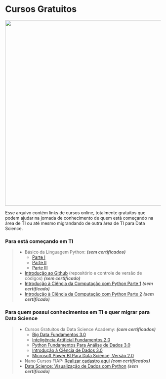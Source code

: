 # Cursos Gratuitos

<p><img src="https://clickpetroleoegas.com.br/wp-content/uploads/2021/04/Conheca-os-10-melhores-sites-para-fazer-cursos-online-gratuitos-e-EAD-a-distancia-com-certificados-gratuitos.png" width=600px align="center">
</p>

Esse arquivo contém links de cursos online, totalmente gratuitos que podem ajudar na jornada de conhecimento de quem está começando na área de TI ou até mesmo migrandando de outra área de TI para Data Science.

### Para está começando em TI

> - Básico da Linguagem Python: **_(sem certificados)_**
>   - [Parte I](https://www.cursoemvideo.com/curso/python-3-mundo-1/)
>   - [Parte II](https://www.cursoemvideo.com/curso/python-3-mundo-2/)
>   - [Parte III](https://www.cursoemvideo.com/curso/python-3-mundo-3/)
> - [Introdução ao Github](https://www.cursoemvideo.com/curso/curso-de-git-e-github/) (repositório e controle de versão de códigos) **_(sem certificado)_**
> - [Introdução à Ciência da Computação com Python Parte 1](https://pt.coursera.org/learn/ciencia-computacao-python-conceitos) **_(sem certificado)_**
> - [Introdução à Ciência da Computação com Python Parte 2](https://pt.coursera.org/learn/ciencia-computacao-python-conceitos-2) **_(sem certificado)_**

### Para quem possui conhecimentos em TI e quer migrar para Data Science

> - Cursos Gratuitos da Data Science Academy: **_(com certificados)_**
>   - [Big Data Fundamentos 3.0](https://www.datascienceacademy.com.br/course/big-data-fundamentos-3)
>   - [Inteligência Artificial Fundamentos 2.0](https://www.datascienceacademy.com.br/course/inteligencia-artificial-fundamentos)
>   - [Python Fundamentos Para Análise de Dados 3.0](https://www.datascienceacademy.com.br/course/python-fundamentos)
>   - [Introdução à Ciência de Dados 3.0](https://www.datascienceacademy.com.br/course/intro-ciencia-de-dados-3)
>   - [Microsoft Power BI Para Data Science, Versão 2.0](https://www.datascienceacademy.com.br/course/microsoft-power-bi-para-data-science)
> - Nano Cursos FIAP: [Realizar cadastro aqui](https://on.fiap.com.br/local/movimentobrasildigital/) **_(com certificados)_**
> - [Data Science: Visualização de Dados com Python](https://www.udemy.com/course/visualizacao-de-dados-com-python/) **_(sem certificado)_**

